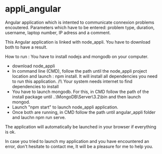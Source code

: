 # appli_angular

Angular application which is intented to communicate connexion problems encoutered.
Parameters which have to be entered: problem type, duration, username, laptop number, IP adress and a comment.

This Angular application is linked with node_appli. You have to download both to have a result.

How to run :
You have to install nodejs and mongodb on your computer.
- download node_appli
- In command line (CMD), follow the path until the node_appli project location and launch : npm install. It will install all dependencies you need to run this application. /!\ Your system needs internet to find dependencies to install
- You have to launch mongodb. For this, in CMD follow the path of the install package until ..\MongoDB\Server\3.2\bin and then launch mongod.
- Launch "npm start" to launch node_appli application.
- Once both are running, in CMD follow the path until angular_appli folder and lauchn npm run serve.

The application will automatically be launched in your browser if everything is ok.

In case you tried to launch my application and you have encountered an error, don't hesitate to contact me, It will be a pleasure for me to help you.
